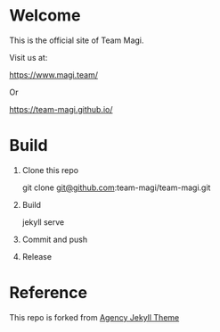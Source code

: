 # Welcome

This is the official site of Team Magi. 

Visit us at: 

https://www.magi.team/

Or

https://team-magi.github.io/

# Build

1. Clone this repo
   
   git clone git@github.com:team-magi/team-magi.git

2. Build
   
   jekyll serve
   
3. Commit and push
4. Release
# Reference

This repo is forked from [Agency Jekyll Theme](https://github.com/raviriley/agency-jekyll-theme)

